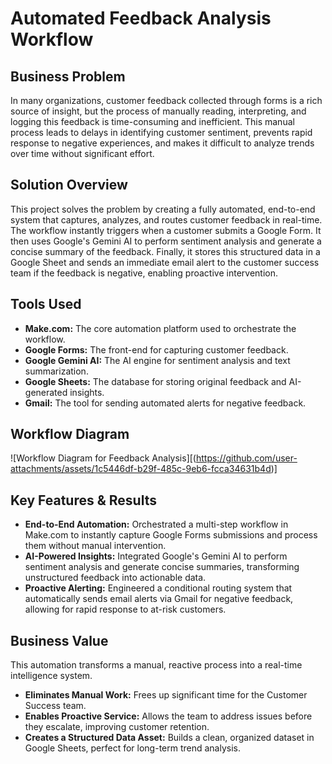 # Automated Feedback Analysis Workflow

## Business Problem
In many organizations, customer feedback collected through forms is a rich source of insight, but the process of manually reading, interpreting, and logging this feedback is time-consuming and inefficient. This manual process leads to delays in identifying customer sentiment, prevents rapid response to negative experiences, and makes it difficult to analyze trends over time without significant effort.

## Solution Overview
This project solves the problem by creating a fully automated, end-to-end system that captures, analyzes, and routes customer feedback in real-time. The workflow instantly triggers when a customer submits a Google Form. It then uses Google's Gemini AI to perform sentiment analysis and generate a concise summary of the feedback. Finally, it stores this structured data in a Google Sheet and sends an immediate email alert to the customer success team if the feedback is negative, enabling proactive intervention.

## Tools Used
* **Make.com:** The core automation platform used to orchestrate the workflow.
* **Google Forms:** The front-end for capturing customer feedback.
* **Google Gemini AI:** The AI engine for sentiment analysis and text summarization.
* **Google Sheets:** The database for storing original feedback and AI-generated insights.
* **Gmail:** The tool for sending automated alerts for negative feedback.

## Workflow Diagram

<!-- 
********************************************************************************
<img width="953" height="504" alt="image" src="https://github.com/user-attachments/assets/1c5446df-b29f-485c-9eb6-fcca34631b4d" />

********************************************************************************
-->
![Workflow Diagram for Feedback Analysis][(https://github.com/user-attachments/assets/1c5446df-b29f-485c-9eb6-fcca34631b4d)]

## Key Features & Results
-   **End-to-End Automation:** Orchestrated a multi-step workflow in Make.com to instantly capture Google Forms submissions and process them without manual intervention.
-   **AI-Powered Insights:** Integrated Google's Gemini AI to perform sentiment analysis and generate concise summaries, transforming unstructured feedback into actionable data.
-   **Proactive Alerting:** Engineered a conditional routing system that automatically sends email alerts via Gmail for negative feedback, allowing for rapid response to at-risk customers.

## Business Value
This automation transforms a manual, reactive process into a real-time intelligence system.
-   **Eliminates Manual Work:** Frees up significant time for the Customer Success team.
-   **Enables Proactive Service:** Allows the team to address issues before they escalate, improving customer retention.
-   **Creates a Structured Data Asset:** Builds a clean, organized dataset in Google Sheets, perfect for long-term trend analysis.
